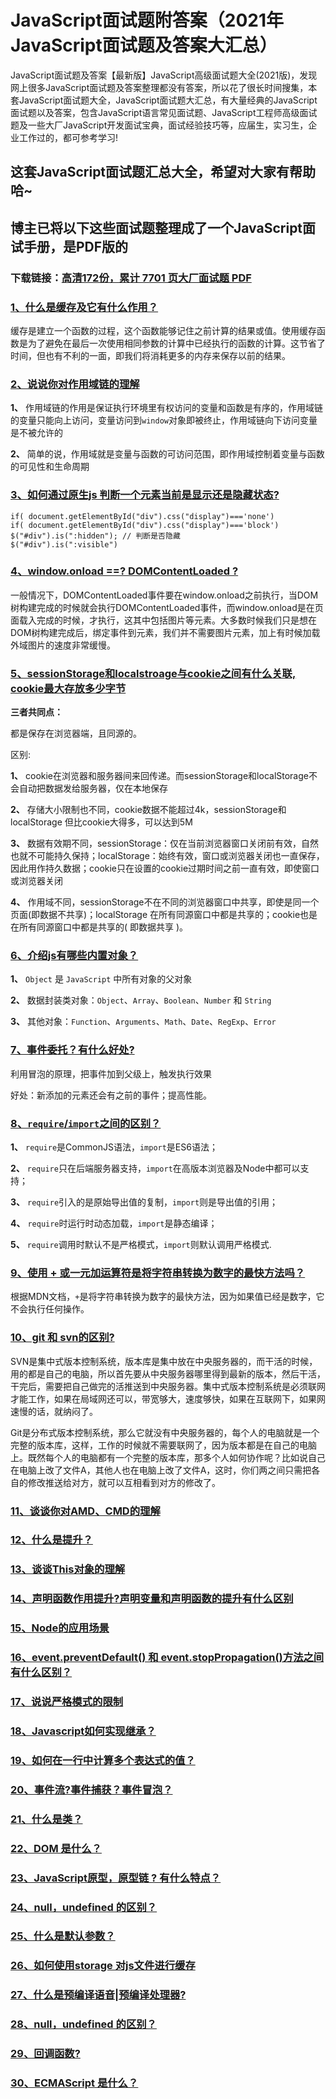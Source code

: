 # JavaScript面试题附答案（2021年JavaScript面试题及答案大汇总）

JavaScript面试题及答案【最新版】JavaScript高级面试题大全(2021版)，发现网上很多JavaScript面试题及答案整理都没有答案，所以花了很长时间搜集，本套JavaScript面试题大全，JavaScript面试题大汇总，有大量经典的JavaScript面试题以及答案，包含JavaScript语言常见面试题、JavaScript工程师高级面试题及一些大厂JavaScript开发面试宝典，面试经验技巧等，应届生，实习生，企业工作过的，都可参考学习!

## 这套JavaScript面试题汇总大全，希望对大家有帮助哈~ 

## 博主已将以下这些面试题整理成了一个JavaScript面试手册，是PDF版的

### 下载链接：[高清172份，累计 7701 页大厂面试题  PDF](https://github.com/javatechnorth/javanorth-itbooks/blob/master/docs/index.md)


### [1、什么是缓存及它有什么作用？](https://gitee.com/souyunku/NewDevBooks/blob/master/docs/JavaScript/JavaScript面试题附答案（2021年JavaScript面试题及答案大汇总）.md#1什么是缓存及它有什么作用)  


缓存是建立一个函数的过程，这个函数能够记住之前计算的结果或值。使用缓存函数是为了避免在最后一次使用相同参数的计算中已经执行的函数的计算。这节省了时间，但也有不利的一面，即我们将消耗更多的内存来保存以前的结果。


### [2、说说你对作用域链的理解](https://gitee.com/souyunku/NewDevBooks/blob/master/docs/JavaScript/JavaScript面试题附答案（2021年JavaScript面试题及答案大汇总）.md#2说说你对作用域链的理解)  


**1、** 作用域链的作用是保证执行环境里有权访问的变量和函数是有序的，作用域链的变量只能向上访问，变量访问到`window`对象即被终止，作用域链向下访问变量是不被允许的

**2、** 简单的说，作用域就是变量与函数的可访问范围，即作用域控制着变量与函数的可见性和生命周期


### [3、如何通过原生js 判断一个元素当前是显示还是隐藏状态?](https://gitee.com/souyunku/NewDevBooks/blob/master/docs/JavaScript/JavaScript面试题附答案（2021年JavaScript面试题及答案大汇总）.md#3如何通过原生js-判断一个元素当前是显示还是隐藏状态)  


```
if( document.getElementById("div").css("display")==='none')
if( document.getElementById("div").css("display")==='block')
$("#div").is(":hidden"); // 判断是否隐藏
$("#div").is(":visible")
```


### [4、window.onload ==? DOMContentLoaded ?](https://gitee.com/souyunku/NewDevBooks/blob/master/docs/JavaScript/JavaScript面试题附答案（2021年JavaScript面试题及答案大汇总）.md#4windowonload--domcontentloaded-)  


一般情况下，DOMContentLoaded事件要在window.onload之前执行，当DOM树构建完成的时候就会执行DOMContentLoaded事件，而window.onload是在页面载入完成的时候，才执行，这其中包括图片等元素。大多数时候我们只是想在DOM树构建完成后，绑定事件到元素，我们并不需要图片元素，加上有时候加载外域图片的速度非常缓慢。


### [5、sessionStorage和localstroage与cookie之间有什么关联, cookie最大存放多少字节](https://gitee.com/souyunku/NewDevBooks/blob/master/docs/JavaScript/JavaScript面试题附答案（2021年JavaScript面试题及答案大汇总）.md#5sessionstorage和localstroage与cookie之间有什么关联,-cookie最大存放多少字节)  


**三者共同点：**

都是保存在浏览器端，且同源的。

区别:

**1、** cookie在浏览器和服务器间来回传递。而sessionStorage和localStorage不会自动把数据发给服务器，仅在本地保存

**2、** 存储大小限制也不同，cookie数据不能超过4k，sessionStorage和localStorage 但比cookie大得多，可以达到5M

**3、** 数据有效期不同，sessionStorage：仅在当前浏览器窗口关闭前有效，自然也就不可能持久保持；localStorage：始终有效，窗口或浏览器关闭也一直保存，因此用作持久数据；cookie只在设置的cookie过期时间之前一直有效，即使窗口或浏览器关闭

**4、** 作用域不同，sessionStorage不在不同的浏览器窗口中共享，即使是同一个页面(即数据不共享)；localStorage 在所有同源窗口中都是共享的；cookie也是在所有同源窗口中都是共享的( 即数据共享 )。


### [6、介绍js有哪些内置对象？](https://gitee.com/souyunku/NewDevBooks/blob/master/docs/JavaScript/JavaScript面试题附答案（2021年JavaScript面试题及答案大汇总）.md#6介绍js有哪些内置对象)  


**1、** `Object` 是 `JavaScript` 中所有对象的父对象

**2、** 数据封装类对象：`Object`、`Array`、`Boolean`、`Number` 和 `String`

**3、** 其他对象：`Function`、`Arguments`、`Math`、`Date`、`RegExp`、`Error`


### [7、事件委托？有什么好处?](https://gitee.com/souyunku/NewDevBooks/blob/master/docs/JavaScript/JavaScript面试题附答案（2021年JavaScript面试题及答案大汇总）.md#7事件委托有什么好处)  


利用冒泡的原理，把事件加到父级上，触发执行效果

好处：新添加的元素还会有之前的事件；提高性能。


### [8、`require`/`import`之间的区别？](https://gitee.com/souyunku/NewDevBooks/blob/master/docs/JavaScript/JavaScript面试题附答案（2021年JavaScript面试题及答案大汇总）.md#8require/import之间的区别)  


**1、** `require`是CommonJS语法，`import`是ES6语法；

**2、** `require`只在后端服务器支持，`import`在高版本浏览器及Node中都可以支持；

**3、** `require`引入的是原始导出值的复制，`import`则是导出值的引用；

**4、** `require`时运行时动态加载，`import`是静态编译；

**5、** `require`调用时默认不是严格模式，`import`则默认调用严格模式.

### [9、使用 + 或一元加运算符是将字符串转换为数字的最快方法吗？](https://gitee.com/souyunku/NewDevBooks/blob/master/docs/JavaScript/JavaScript面试题附答案（2021年JavaScript面试题及答案大汇总）.md#9使用-+-或一元加运算符是将字符串转换为数字的最快方法吗)  


根据MDN文档，`+`是将字符串转换为数字的最快方法，因为如果值已经是数字，它不会执行任何操作。


### [10、git 和 svn的区别?](https://gitee.com/souyunku/NewDevBooks/blob/master/docs/JavaScript/JavaScript面试题附答案（2021年JavaScript面试题及答案大汇总）.md#10git-和-svn的区别)  


SVN是集中式版本控制系统，版本库是集中放在中央服务器的，而干活的时候，用的都是自己的电脑，所以首先要从中央服务器哪里得到最新的版本，然后干活，干完后，需要把自己做完的活推送到中央服务器。集中式版本控制系统是必须联网才能工作，如果在局域网还可以，带宽够大，速度够快，如果在互联网下，如果网速慢的话，就纳闷了。

Git是分布式版本控制系统，那么它就没有中央服务器的，每个人的电脑就是一个完整的版本库，这样，工作的时候就不需要联网了，因为版本都是在自己的电脑上。既然每个人的电脑都有一个完整的版本库，那多个人如何协作呢？比如说自己在电脑上改了文件A，其他人也在电脑上改了文件A，这时，你们两之间只需把各自的修改推送给对方，就可以互相看到对方的修改了。


### [11、谈谈你对AMD、CMD的理解](https://gitee.com/souyunku/NewDevBooks/blob/master/docs/JavaScript/JavaScript面试题附答案（2021年JavaScript面试题及答案大汇总）.md#11谈谈你对的理解)  

### [12、什么是提升？](https://gitee.com/souyunku/NewDevBooks/blob/master/docs/JavaScript/JavaScript面试题附答案（2021年JavaScript面试题及答案大汇总）.md#12什么是提升)  

### [13、谈谈This对象的理解](https://gitee.com/souyunku/NewDevBooks/blob/master/docs/JavaScript/JavaScript面试题附答案（2021年JavaScript面试题及答案大汇总）.md#13谈谈this对象的理解)  

### [14、声明函数作用提升?声明变量和声明函数的提升有什么区别](https://gitee.com/souyunku/NewDevBooks/blob/master/docs/JavaScript/JavaScript面试题附答案（2021年JavaScript面试题及答案大汇总）.md#14声明函数作用提升声明变量和声明函数的提升有什么区别)  

### [15、Node的应用场景](https://gitee.com/souyunku/NewDevBooks/blob/master/docs/JavaScript/JavaScript面试题附答案（2021年JavaScript面试题及答案大汇总）.md#15node的应用场景)  

### [16、event.preventDefault() 和 event.stopPropagation()方法之间有什么区别？](https://gitee.com/souyunku/NewDevBooks/blob/master/docs/JavaScript/JavaScript面试题附答案（2021年JavaScript面试题及答案大汇总）.md#16eventpreventdefault-和-eventstoppropagation方法之间有什么区别)  

### [17、说说严格模式的限制](https://gitee.com/souyunku/NewDevBooks/blob/master/docs/JavaScript/JavaScript面试题附答案（2021年JavaScript面试题及答案大汇总）.md#17说说严格模式的限制)  

### [18、Javascript如何实现继承？](https://gitee.com/souyunku/NewDevBooks/blob/master/docs/JavaScript/JavaScript面试题附答案（2021年JavaScript面试题及答案大汇总）.md#18javascript如何实现继承)  

### [19、如何在一行中计算多个表达式的值？](https://gitee.com/souyunku/NewDevBooks/blob/master/docs/JavaScript/JavaScript面试题附答案（2021年JavaScript面试题及答案大汇总）.md#19如何在一行中计算多个表达式的值)  

### [20、事件流?事件捕获？事件冒泡？](https://gitee.com/souyunku/NewDevBooks/blob/master/docs/JavaScript/JavaScript面试题附答案（2021年JavaScript面试题及答案大汇总）.md#20事件流事件捕获事件冒泡)  

### [21、什么是类？](https://gitee.com/souyunku/NewDevBooks/blob/master/docs/JavaScript/JavaScript面试题附答案（2021年JavaScript面试题及答案大汇总）.md#21什么是类)  

### [22、DOM 是什么？](https://gitee.com/souyunku/NewDevBooks/blob/master/docs/JavaScript/JavaScript面试题附答案（2021年JavaScript面试题及答案大汇总）.md#22dom-是什么)  

### [23、JavaScript原型，原型链 ? 有什么特点？](https://gitee.com/souyunku/NewDevBooks/blob/master/docs/JavaScript/JavaScript面试题附答案（2021年JavaScript面试题及答案大汇总）.md#23javascript原型原型链--有什么特点)  

### [24、null，undefined 的区别？](https://gitee.com/souyunku/NewDevBooks/blob/master/docs/JavaScript/JavaScript面试题附答案（2021年JavaScript面试题及答案大汇总）.md#24nullundefined-的区别)  

### [25、什么是默认参数？](https://gitee.com/souyunku/NewDevBooks/blob/master/docs/JavaScript/JavaScript面试题附答案（2021年JavaScript面试题及答案大汇总）.md#25什么是默认参数)  

### [26、如何使用storage 对js文件进行缓存](https://gitee.com/souyunku/NewDevBooks/blob/master/docs/JavaScript/JavaScript面试题附答案（2021年JavaScript面试题及答案大汇总）.md#26如何使用storage-对js文件进行缓存)  

### [27、什么是预编译语音|预编译处理器?](https://gitee.com/souyunku/NewDevBooks/blob/master/docs/JavaScript/JavaScript面试题附答案（2021年JavaScript面试题及答案大汇总）.md#27什么是预编译语音|预编译处理器)  

### [28、null，undefined 的区别？](https://gitee.com/souyunku/NewDevBooks/blob/master/docs/JavaScript/JavaScript面试题附答案（2021年JavaScript面试题及答案大汇总）.md#28nullundefined-的区别)  

### [29、回调函数?](https://gitee.com/souyunku/NewDevBooks/blob/master/docs/JavaScript/JavaScript面试题附答案（2021年JavaScript面试题及答案大汇总）.md#29回调函数)  

### [30、ECMAScript 是什么？](https://gitee.com/souyunku/NewDevBooks/blob/master/docs/JavaScript/JavaScript面试题附答案（2021年JavaScript面试题及答案大汇总）.md#30ecmascript-是什么)  





